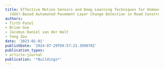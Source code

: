 ```yaml
---
title: Effective Motion Sensors and Deep Learning Techniques for Unmanned Ground Vehicle
  (UGV)-Based Automated Pavement Layer Change Detection in Road Construction
authors:
- Tirth Patel
- Brian Guo
- Jacobus Daniel van der Walt
- Yang Zou
date: '2023-01-01'
publishDate: '2024-07-29T09:57:23.399678Z'
publication_types:
- article-journal
publication: '*Buildings*'
---
```

